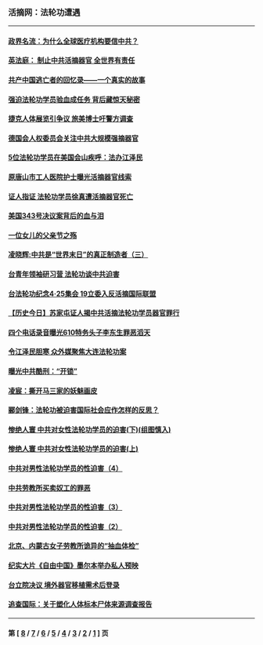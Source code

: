 ### 活摘网：法轮功遭遇
---
#### [政界名流：为什么全球医疗机构要信中共？](../../pages/nf5881/n11945479.md?06050430) 
#### [英法庭： 制止中共活摘器官 全世界有责任](../../pages/nf5881/n11330691.md?06050430) 
#### [共产中国逃亡者的回忆录——一个真实的故事](../../pages/nf5881/n10918649.md?06050430) 
#### [强迫法轮功学员验血成任务 背后藏惊天秘密](../../pages/nf5881/n4252384.md?06050430) 
#### [捷克人体展览引争议 旅美博士吁警方调查](../../pages/nf5881/n9429187.md?06050430) 
#### [德国会人权委员会关注中共大规模强摘器官](../../pages/nf5881/n8418950.md?06050430) 
#### [5位法轮功学员在美国会山疾呼：法办江泽民](../../pages/nf5881/n8101519.md?06050430) 
#### [原唐山市工人医院护士曝光活摘器官线索](../../pages/nf5881/n8076384.md?06050430) 
#### [证人指证 法轮功学员徐真遭活摘器官死亡](../../pages/nf5881/n8042467.md?06050430) 
#### [美国343号决议案背后的血与泪](../../pages/nf5881/n8020684.md?06050430) 
#### [一位女儿的父亲节之殇](../../pages/nf5881/n8014122.md?06050430) 
#### [凌晓辉:中共是“世界末日”的真正制造者（三）](../../pages/nf5881/n4210333.md?06050430) 
#### [台青年领袖研习营 法轮功谈中共迫害](../../pages/nf5881/n4141857.md?06050430) 
#### [台法轮功纪念4‧25集会 19立委入反活摘国际联盟](../../pages/nf5881/n4141821.md?06050430) 
#### [【历史今日】苏家屯证人揭中共活摘法轮功学员器官罪行](../../pages/nf5881/n4135912.md?06050430) 
#### [四个电话录音曝光610特务头子李东生罪恶滔天](../../pages/nf5881/n4040060.md?06050430) 
#### [令江泽民胆寒 众外媒聚焦大连法轮功案](../../pages/nf5881/n3932671.md?06050430) 
#### [曝光中共酷刑：“开锁”](../../pages/nf5881/n3889373.md?06050430) 
#### [凌宸：撕开马三家的妖魅画皮](../../pages/nf5881/n3849369.md?06050430) 
#### [郦剑锋：法轮功被迫害国际社会应作怎样的反思？](../../pages/nf5881/n3824560.md?06050430) 
#### [惨绝人寰 中共对女性法轮功学员的迫害(下)(组图慎入)](../../pages/nf5881/n3816285.md?06050430) 
#### [惨绝人寰 中共对女性法轮功学员的迫害(上)](../../pages/nf5881/n3815374.md?06050430) 
#### [中共对男性法轮功学员的性迫害（4）](../../pages/nf5881/n3769144.md?06050430) 
#### [中共劳教所买卖奴工的罪恶](../../pages/nf5881/n3769378.md?06050430) 
#### [中共对男性法轮功学员的性迫害（3）](../../pages/nf5881/n3768231.md?06050430) 
#### [中共对男性法轮功学员的性迫害（2）](../../pages/nf5881/n3767211.md?06050430) 
#### [北京、内蒙古女子劳教所诡异的“抽血体检”](../../pages/nf5881/n3753158.md?06050430) 
#### [纪实大片《自由中国》墨尔本举办私人预映](../../pages/nf5881/n3743337.md?06050430) 
#### [台立院决议 境外器官移植需术后登录](../../pages/nf5881/n3741520.md?06050430) 
#### [追查国际：关于塑化人体标本尸体来源调查报告](../../pages/nf5881/n3740673.md?06050430) 

---
#### 第 [ [8](./8.md?06050430) / [7](./7.md?06050430) / [6](./6.md?06050430) / [5](./5.md?06050430) / [4](./4.md?06050430) / [3](./3.md?06050430) / [2](./2.md?06050430) / [1](./1.md?06050430) ] 页
